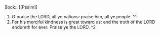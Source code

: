  Book:: [[Psalm]]
 1. O praise the LORD, all ye nations: praise him, all ye people. ^1
 2. For his merciful kindness is great toward us: and the truth of the LORD endureth for ever. Praise ye the LORD. ^2
